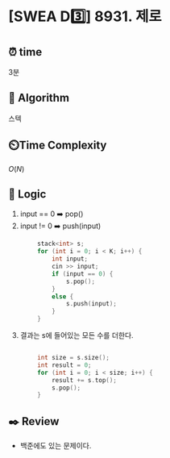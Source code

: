 # [SWEA D3️⃣] 8931. 제로
 
## ⏰  **time**

3분

## :pushpin: **Algorithm**

스텍

## ⏲️**Time Complexity**

$O(N)$

## :round_pushpin: **Logic**
1. input == 0 ➡️ pop()
2. input != 0 ➡️ push(input)
```cpp
		stack<int> s;
		for (int i = 0; i < K; i++) {
			int input;
			cin >> input;
			if (input == 0) {
				s.pop();
			}
			else {
				s.push(input);
			}
		}
```
3. 결과는 s에 들어있는 모든 수를 더한다.
```cpp

		int size = s.size();
		int result = 0;
		for (int i = 0; i < size; i++) {
			result += s.top();
			s.pop();
		}
```

## :black_nib: **Review**
- 백준에도 있는 문제이다.
